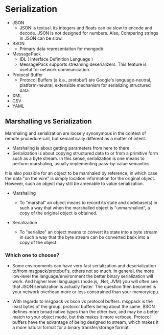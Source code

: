 # Serialization

- JSON
    - JSON is textual, its integers and floats can be slow to encode and decode. JSON is not designed for numbers. Also, Comparing strings in JSON can be slow.
- BSON
    - Primary data representation for mongodb.
- MessagePack
    - IDL ( Interface Definition Language )
    - MessagePack supports streaming deserializers. This feature is useful for network communication.
- Protocol Buffer
    - Protocol Buffers (a.k.a., protobuf) are Google's language-neutral, platform-neutral, extensible mechanism for serializing structured data.    
- XML
- CSV
- YAML

## Marshalling vs Serialization

Marshaling and serialization are loosely synonymous in the context of remote procedure call, but semantically different as a matter of intent.

- Marshaling is about getting parameters from here to there
- Serialization is about copying structured data to or from a primitive form such as a byte stream. In this sense, serialization is one means to perform marshaling, usually implementing pass-by-value semantics.

It is also possible for an object to be marshaled by reference, in which case the data "on the wire" is simply location information for the original object. However, such an object may still be amenable to value serialization.

- Marshalling
    - To "marshal" an object means to record its state and codebase(s) in such a way that when the marshalled object is "unmarshalled", a copy of the original object is obtained.

- Serialization
    - To "serialize" an object means to convert its state into a byte stream in such a way that the byte stream can be converted back into a copy of the object.

### Which one to choose?

- Some environments can have very fast serialization and deserialization to/from msgpack/protobuf's, others not so much. In general, the more low-level the language/environment the better binary serialization will work. And higher level languages (node.js, .Net, JVM) you will often see that JSON serialization is actually faster. The question then becomes is your network overhead more or less constrained than your memory/cpu.

- With regards to msgpack vs bson vs protocol buffers. msgpack is the least bytes of the group, protocol buffers being about the same. BSON defines more broad native types than the other two, and may be a better match to your object mode, but this makes it more verbose. Protocol buffers have the advantage of being designed to stream, which makes it a more natural format for a binary transfer/storage format.